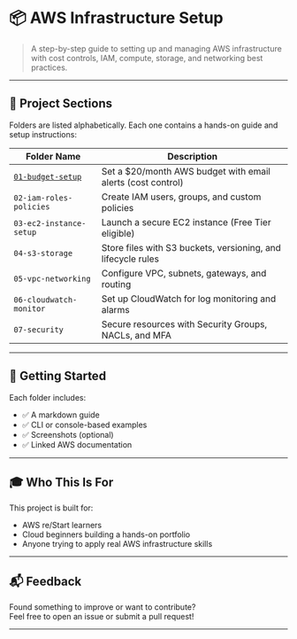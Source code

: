 # 📦 AWS Infrastructure Setup

> A step-by-step guide to setting up and managing AWS infrastructure with cost controls, IAM, compute, storage, and networking best practices.

---

## 📁 Project Sections

Folders are listed alphabetically. Each one contains a hands-on guide and setup instructions:

| Folder Name             | Description                                               |
|-------------------------|-----------------------------------------------------------|
| [`01-budget-setup`](./01-budget-setup/01-budget-setup.md)       | Set a $20/month AWS budget with email alerts (cost control) |
| `02-iam-roles-policies` | Create IAM users, groups, and custom policies             |
| `03-ec2-instance-setup` | Launch a secure EC2 instance (Free Tier eligible)         |
| `04-s3-storage`         | Store files with S3 buckets, versioning, and lifecycle rules |
| `05-vpc-networking`     | Configure VPC, subnets, gateways, and routing             |
| `06-cloudwatch-monitor` | Set up CloudWatch for log monitoring and alarms           |
| `07-security`           | Secure resources with Security Groups, NACLs, and MFA     |

---

## 🚀 Getting Started

Each folder includes:
- ✅ A markdown guide
- ✅ CLI or console-based examples
- ✅ Screenshots (optional)
- ✅ Linked AWS documentation

---

## 🎓 Who This Is For

This project is built for:
- AWS re/Start learners
- Cloud beginners building a hands-on portfolio
- Anyone trying to apply real AWS infrastructure skills

---

## 📬 Feedback

Found something to improve or want to contribute?  
Feel free to open an issue or submit a pull request!

---
